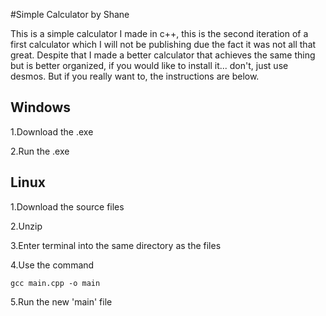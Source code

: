#Simple Calculator by Shane

This is a simple calculator I made in c++, this is the second iteration of a first calculator which I will not be publishing due the fact it was not all that great. Despite that I made a better calculator that achieves the same thing but is better organized, if you would like to install it... don't, just use desmos. But if you really want to, the instructions are below.

Windows
---------
1.Download the .exe

2.Run the .exe

Linux
---------
1.Download the source files

2.Unzip

3.Enter terminal into the same directory as the files

4.Use the command 
    
`gcc main.cpp -o main`

5.Run the new 'main' file
